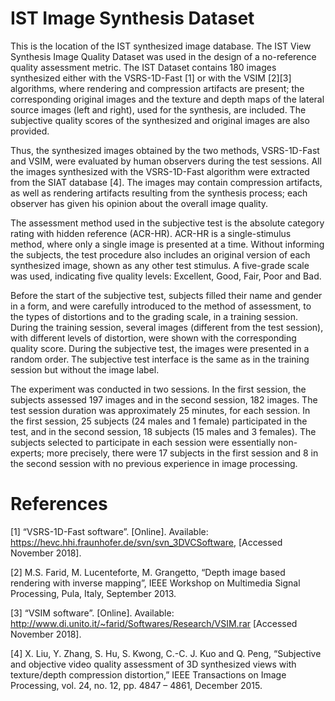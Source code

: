 # IST Image Synthesis Dataset

This is the location of the IST synthesized image database. The IST View Synthesis Image Quality Dataset was used in the design of a no-reference quality assessment metric. The IST Dataset contains 180 images synthesized either with the VSRS-1D-Fast [1] or with the VSIM [2][3] algorithms, where rendering and compression artifacts are present; the corresponding original images and the texture and depth maps of the lateral source images (left and right), used for the synthesis, are included. The subjective quality scores of the synthesized and original images are also provided. 

Thus, the synthesized images obtained by the two methods, VSRS-1D-Fast and VSIM, were evaluated by human observers during the test sessions. 	All the images synthesized with the VSRS-1D-Fast algorithm were extracted from the SIAT database [4]. The images may contain compression artifacts, as well as rendering artifacts resulting from the synthesis process; each observer has given his opinion about the overall image quality.

The assessment method used in the subjective test is the absolute category rating with hidden reference (ACR-HR). ACR-HR is a single-stimulus method, where only a single image is presented at a time. Without informing the subjects, the test procedure also includes an original version of each synthesized image, shown as any other test stimulus. A five-grade scale was used, indicating five quality levels: Excellent, Good, Fair, Poor and Bad.

Before the start of the subjective test, subjects filled their name and gender in a form, and were carefully introduced to the method of assessment, to the types of distortions and to the grading scale, in a training session. During the training session, several images (different from the test session), with different levels of distortion, were shown with the corresponding quality score. During the subjective test, the images were presented in a random order. The subjective test interface is the same as in the training session but without the image label.

The experiment was conducted in two sessions. In the first session, the subjects assessed 197 images and in the second session, 182 images. The test session duration was approximately 25 minutes, for each session. In the first session, 25 subjects (24 males and 1 female) participated in the test, and in the second session, 18 subjects (15 males and 3 females). The subjects selected to participate in each session were essentially non-experts; more precisely, there were 17 subjects in the first session and 8 in the second session with no previous experience in image processing.
  
# References

[1]	“VSRS-1D-Fast software”. [Online]. Available: https://hevc.hhi.fraunhofer.de/svn/svn_3DVCSoftware, [Accessed November 2018]. 

[2]	M.S. Farid, M. Lucenteforte, M. Grangetto, “Depth image based rendering with inverse mapping”, IEEE Workshop on Multimedia Signal Processing, Pula, Italy, September 2013. 

[3]	“VSIM software”. [Online]. Available: http://www.di.unito.it/~farid/Softwares/Research/VSIM.rar [Accessed November 2018].

[4] X. Liu, Y. Zhang, S. Hu, S. Kwong, C.-C. J. Kuo and Q. Peng, “Subjective and objective video quality assessment of 3D synthesized views with texture/depth compression distortion,” IEEE Transactions on Image Processing, vol. 24, no. 12, pp. 4847 – 4861, December 2015.
